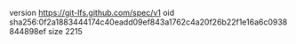 version https://git-lfs.github.com/spec/v1
oid sha256:0f2a1883444174c40eadd09ef843a1762c4a20f26b22f1e16a6c0938844898ef
size 2215
